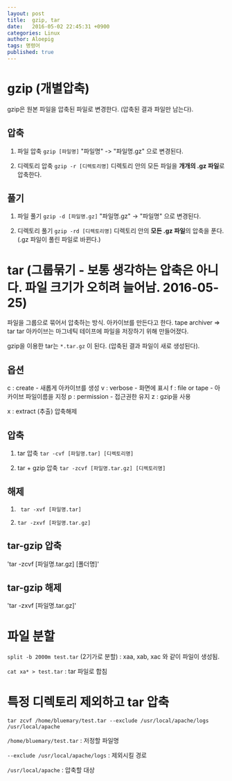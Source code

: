 ```yaml
---
layout: post
title:  gzip, tar
date:   2016-05-02 22:45:31 +0900
categories: Linux
author: Aloepig
tags: 명령어
published: true
---
```


gzip (개별압축)
===========
gzip은 원본 파일을 압축된 파일로 변경한다.
(압축된 결과 파일만 남는다).

압축
---
1. 파일 압축
`gzip [파일명]`
"파일명" -> "파일명.gz" 으로 변경된다.

2. 디렉토리 압축
`gzip -r [디렉토리명]`
디렉토리 안의 모든 파일을 **개개의 .gz 파일**로 압축한다.

풀기
---
1. 파일 풀기
`gzip -d [파일명.gz]`
"파일명.gz" -> "파일명" 으로 변경된다.

2. 디렉토리 풀기
`gzip -rd [디렉토리명]`
디렉토리 안의 **모든 .gz 파일**의 압축을 푼다.
(.gz 파일이 풀린 파일로 바뀐다.)

tar (그룹묶기 - 보통 생각하는 압축은 아니다. 파일 크기가 오히려 늘어남. 2016-05-25)
==========
파일을 그룹으로 묶어서 압축하는 방식.
아카이브를 만든다고 한다. tape archiver => tar
tar 아카이브는 마그네틱 테이프에 파일을 저장하기 위해 만들어졌다.

gzip을 이용한 tar는 `*.tar.gz` 이 된다.
(압축된 결과 파일이 새로 생성된다).

옵션
---
c : create - 새롭게 아카이브를 생성
v : verbose - 화면에 표시
f : file or tape - 아카이브 파일이름을 지정
p : permission - 접근권한 유지
z : gzip을 사용

x : extract (추출) 압축해제

압축
----
1. tar 압축
`tar -cvf [파일명.tar] [디렉토리명]`

2. tar + gzip 압축
`tar -zcvf [파일명.tar.gz] [디렉토리명]`

해제
---
1. ` tar -xvf [파일명.tar]`     

2. `tar -zxvf [파일명.tar.gz]`

tar-gzip 압축
----
'tar -zcvf [파일명.tar.gz] [폴더명]'

tar-gzip 해제
----
'tar -zxvf [파일명.tar.gz]'

파일 분할
=====
`split -b 2000m test.tar` (2기가로 분할)
: xaa, xab, xac 와 같이 파일이 생성됨.

`cat xa* > test.tar`
: tar 파일로 합침

특정 디렉토리 제외하고 tar 압축
=====
`tar zcvf /home/bluemary/test.tar --exclude /usr/local/apache/logs /usr/local/apache`

`/home/bluemary/test.tar` : 저정할 파일명

`--exclude /usr/local/apache/logs` : 제외시킬 경로

`/usr/local/apache` : 압축할 대상
